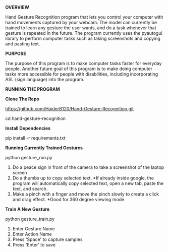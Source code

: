 **OVERVIEW**

Hand Gesture Recognition program that lets you control your computer with hand movements captured by your webcam. The model can currently
be trained to learn any gesture the user wants, and do a task whenever that gesture is repeated in the future. The program currently uses
the pyautogui library to perform computer tasks such as taking screenshots and copying and pasting text. 

**PURPOSE**

The purpose of this program is to make computer tasks faster for everyday people.
Another future goal of this program is to make doing computer tasks more accessible for people with disabilities, including incorporating
ASL (sign language) into the program.

**RUNNING THE PROGRAM**

**Clone The Repo**

https://github.com/HaiderB120/Hand-Gesture-Recognition.git

cd hand-gesture-recognition

**Install Dependencies**

pip install -r requirements.txt

**Running Currently Trained Gestures**

python gesture_run.py
1. Do a peace sign in front of the camera to take a screenshot of the laptop screen
2. Do a thumbs up to copy selected text.
     *If already inside google, the program will automatically copy selected text, open a new tab, paste the text, and search.
3. Make a pinch with a finger and move the pinch slowly to create a click and drag effect. *Good for 360 degree viewing mode

**Train A New Gesture**

python gesture_train.py
1. Enter Gesture Name
2. Enter Action Name
3. Press 'Space' to capture samples
4. Press 'Enter' to save






